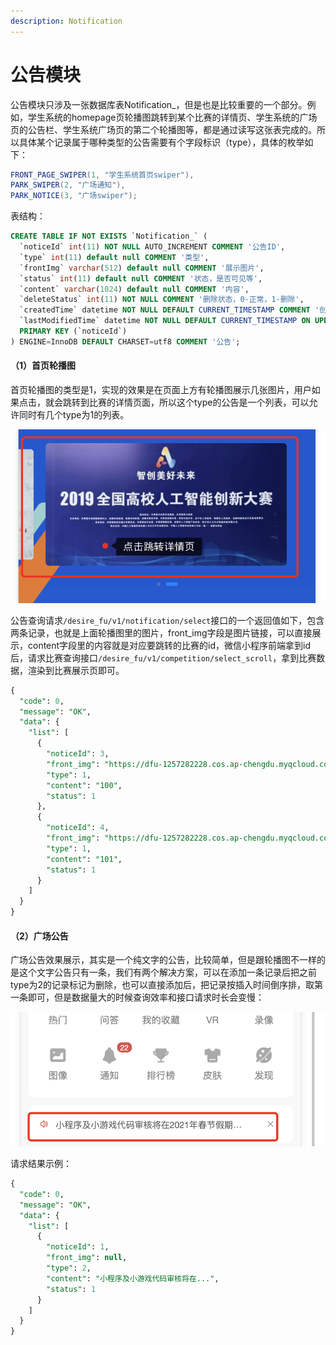 ```yaml
---
description: Notification
---
```


# 公告模块

公告模块只涉及一张数据库表Notification\_，但是也是比较重要的一个部分。例如，学生系统的homepage页轮播图跳转到某个比赛的详情页、学生系统的广场页的公告栏、学生系统广场页的第二个轮播图等，都是通过读写这张表完成的。所以具体某个记录属于哪种类型的公告需要有个字段标识（type），具体的枚举如下：

```java
FRONT_PAGE_SWIPER(1, "学生系统首页swiper"),
PARK_SWIPER(2, "广场通知"),
PARK_NOTICE(3, "广场swiper");
```

表结构：

```sql
CREATE TABLE IF NOT EXISTS `Notification_` (
  `noticeId` int(11) NOT NULL AUTO_INCREMENT COMMENT '公告ID',
  `type` int(11) default null COMMENT '类型',
  `frontImg` varchar(512) default null COMMENT '展示图片',
  `status` int(11) default null COMMENT '状态，是否可见等',
  `content` varchar(1024) default null COMMENT '内容',
  `deleteStatus` int(11) NOT NULL COMMENT '删除状态，0-正常，1-删除',
  `createdTime` datetime NOT NULL DEFAULT CURRENT_TIMESTAMP COMMENT '创建时间',
  `lastModifiedTime` datetime NOT NULL DEFAULT CURRENT_TIMESTAMP ON UPDATE CURRENT_TIMESTAMP COMMENT 'lastModifiedTime',
  PRIMARY KEY (`noticeId`)
) ENGINE=InnoDB DEFAULT CHARSET=utf8 COMMENT '公告';
```

#### （1）首页轮播图

首页轮播图的类型是1，实现的效果是在页面上方有轮播图展示几张图片，用户如果点击，就会跳转到比赛的详情页面，所以这个type的公告是一个列表，可以允许同时有几个type为1的列表。

![&#x6548;&#x679C;](../../.gitbook/assets/image%20%2826%29.png)

公告查询请求`/desire_fu/v1/notification/select`接口的一个返回值如下，包含两条记录，也就是上面轮播图里的图片，front\_img字段是图片链接，可以直接展示，content字段里的内容就是对应要跳转的比赛的id，微信小程序前端拿到id后，请求比赛查询接口`/desire_fu/v1/competition/select_scroll`，拿到比赛数据，渲染到比赛展示页即可。

```sql
{
  "code": 0,
  "message": "OK",
  "data": {
    "list": [
      {
        "noticeId": 3,
        "front_img": "https://dfu-1257282228.cos.ap-chengdu.myqcloud.com/img/4f2ddd10-35b2-4327-9224-3eed7c8f68fe.png",
        "type": 1,
        "content": "100",
        "status": 1
      },
      {
        "noticeId": 4,
        "front_img": "https://dfu-1257282228.cos.ap-chengdu.myqcloud.com/img/3044f81b-a63a-4e6a-8de7-3b6541223397.jpeg",
        "type": 1,
        "content": "101",
        "status": 1
      }
    ]
  }
}
```

#### （2）广场公告

广场公告效果展示，其实是一个纯文字的公告，比较简单，但是跟轮播图不一样的是这个文字公告只有一条，我们有两个解决方案，可以在添加一条记录后把之前type为2的记录标记为删除，也可以直接添加后，把记录按插入时间倒序排，取第一条即可，但是数据量大的时候查询效率和接口请求时长会变慢：

![](../../.gitbook/assets/image%20%2830%29.png)

请求结果示例：

```sql
{
  "code": 0,
  "message": "OK",
  "data": {
    "list": [
      {
        "noticeId": 1,
        "front_img": null,
        "type": 2,
        "content": "小程序及小游戏代码审核将在...",
        "status": 1
      }
    ]
  }
}
```



